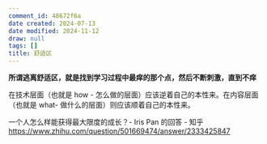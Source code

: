 ```yaml
---
comment_id: 48672f6a
date created: 2024-07-13
date modified: 2024-11-12
draw: null
tags: []
title: 舒适区
---
```

**所谓逃离舒适区，就是找到学习过程中最痒的那个点，然后不断刺激，直到不痒**

在技术层面（也就是 how - 怎么做的层面）应该逆着自己的本性来。在内容层面（也就是 what- 做什么的层面）则应该顺着自己的本性来。

一个人怎么样能获得最大限度的成长？- Iris Pan 的回答 - 知乎  
https://www.zhihu.com/question/501669474/answer/2333425847
